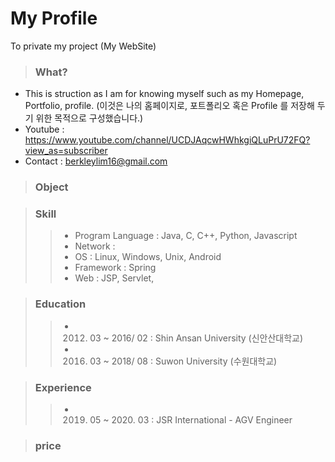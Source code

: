 # My Profile
To private my project (My WebSite)


> ### What?
- This is struction as I am for knowing myself such as my Homepage, Portfolio, profile.
 (이것은 나의 홈페이지로, 포트폴리오 혹은 Profile 를 저장해 두기 위한 목적으로 구성했습니다.)
- Youtube : https://www.youtube.com/channel/UCDJAqcwHWhkgiQLuPrU72FQ?view_as=subscriber
- Contact : berkleylim16@gmail.com


> ### Object

> ### Skill
>> - Program Language : Java, C, C++, Python, Javascript
>> - Network : 
>> - OS : Linux, Windows, Unix, Android
>> - Framework : Spring
>> - Web : JSP, Servlet, 


> ### Education
> > - 2012. 03 ~ 2016/ 02 : Shin Ansan University (신안산대학교)
> > - 2016. 03 ~ 2018/ 08 : Suwon University (수원대학교)

> ### Experience
> > - 2019. 05 ~ 2020. 03 : JSR International - AGV Engineer

> ### price
> >

